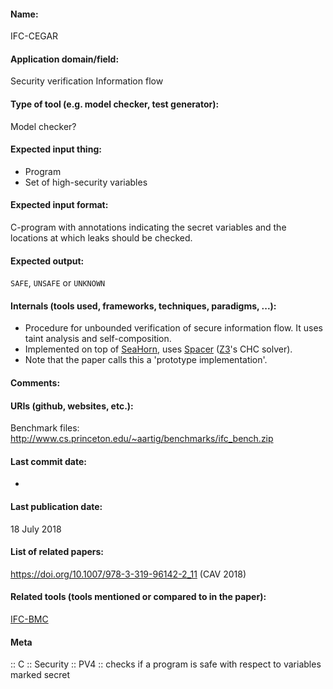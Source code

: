 #### Name:
IFC-CEGAR

#### Application domain/field:
Security verification
Information flow

#### Type of tool (e.g. model checker, test generator):
Model checker?

#### Expected input thing:
- Program
- Set of high-security variables

#### Expected input format:
C-program with annotations indicating the secret variables and the locations at which leaks should be checked.

#### Expected output:
`SAFE`, `UNSAFE` or `UNKNOWN`

#### Internals (tools used, frameworks, techniques, paradigms, ...):
- Procedure for unbounded verification of secure information flow. It uses taint analysis and self-composition.
- Implemented on top of [SeaHorn](SeaHorn.md), uses [Spacer](../Solvers/Spacer.md) ([Z3](../Solvers/SMT/Z3.md)'s CHC solver).
- Note that the paper calls this a 'prototype implementation'.

#### Comments:

#### URIs (github, websites, etc.):
Benchmark files: http://www.cs.princeton.edu/~aartig/benchmarks/ifc_bench.zip

#### Last commit date:
-

#### Last publication date:
18 July 2018

#### List of related papers:
https://doi.org/10.1007/978-3-319-96142-2_11 (CAV 2018)

#### Related tools (tools mentioned or compared to in the paper):
[IFC-BMC](IFC-BMC.md)

#### Meta
:: C
:: Security
:: PV4 :: checks if a program is safe with respect to variables marked secret